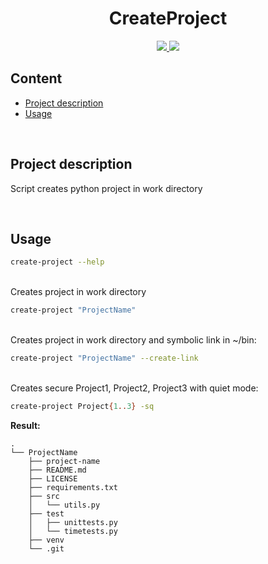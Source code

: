 
<h1 align="center">CreateProject</h1>

<p align="center">
  <a href="https://github.com/Pendosv">
    <img src="https://img.shields.io/github/followers/Pendosv?label=Follow&style=social">
  </a>
  <a href="https://github.com/Pendosv/CreateProject">
    <img src="https://img.shields.io/github/stars/Pendosv/CreateProject?style=social">
  </a>
</p>



## Content
* [Project description](#chapter-0)
* [Usage](#chapter-1)

\
<a id="chapter-0"></a>
## Project description


Script creates python project in work directory

\
<a id="chapter-1"></a>
## Usage

```bash
create-project --help
```

\
Creates project in work directory
```bash
create-project "ProjectName"
```

\
Creates project in work directory and symbolic link in ~/bin:
```bash
create-project "ProjectName" --create-link
```

\
Creates secure Project1, Project2, Project3 with quiet mode: 
```bash
create-project Project{1..3} -sq
```

**Result:**
```text
.
└── ProjectName
    ├── project-name
    ├── README.md
    ├── LICENSE
    ├── requirements.txt
    ├── src
    │   └── utils.py
    ├── test
    │   ├── unittests.py
    │   └── timetests.py
    ├── venv
    └── .git
```
